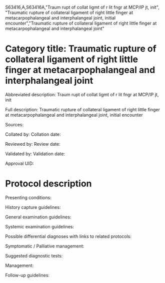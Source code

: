 S63416,A,S63416A,"Traum rupt of collat ligmt of r lit fngr at MCP/IP jt, init", "Traumatic rupture of collateral ligament of right little finger at metacarpophalangeal and interphalangeal joint, initial encounter","Traumatic rupture of collateral ligament of right little finger at metacarpophalangeal and interphalangeal joint"
# Category title: Traumatic rupture of collateral ligament of right little finger at metacarpophalangeal and interphalangeal joint

Abbreviated description: Traum rupt of collat ligmt of r lit fngr at MCP/IP jt, init

Full description: Traumatic rupture of collateral ligament of right little finger at metacarpophalangeal and interphalangeal joint, initial encounter

Sources:

Collated by:
Collation date:

Reviewed by:
Review date:

Validated by:
Validation date:

Approval UID:

# Protocol description

Presenting conditions:

History capture guidelines:

General examination guidelines:

Systemic examination guidelines:

Possible differential diagnoses with links to related protocols:

Symptomatic / Palliative management:

Suggested diagnostic tests:

Management:

Follow-up guidelines:
